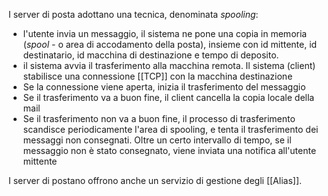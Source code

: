 I server di posta adottano una tecnica, denominata *spooling*:
- l'utente invia un messaggio, il sistema ne pone una copia in memoria (*spool* - o area di accodamento della posta), insieme con id mittente, id destinatario, id macchina di destinazione e tempo di deposito.
- il sistema avvia il trasferimento alla macchina remota. Il sistema (client) stabilisce una connessione [[TCP]] con la macchina destinazione
- Se la connessione viene aperta, inizia il trasferimento del messaggio
- Se il trasferimento va a buon fine, il client cancella la copia locale della mail
- Se il trasferimento non va a buon fine, il processo di trasferimento scandisce periodicamente l'area di spooling, e tenta il trasferimento dei messaggi non consegnati. Oltre un certo intervallo di tempo, se il messaggio non è stato consegnato, viene inviata una notifica all'utente mittente

I server di postano offrono anche un servizio di gestione degli [[Alias]].
